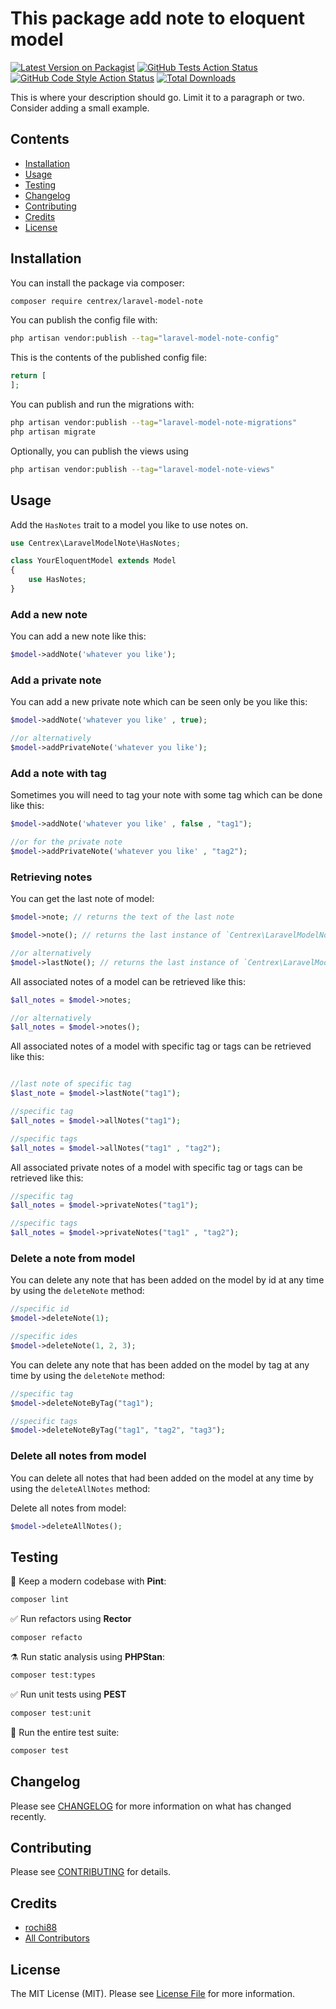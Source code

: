 # This package add note to eloquent model

[![Latest Version on Packagist](https://img.shields.io/packagist/v/centrex/laravel-model-note.svg?style=flat-square)](https://packagist.org/packages/centrex/laravel-model-note)
[![GitHub Tests Action Status](https://img.shields.io/github/actions/workflow/status/centrex/laravel-model-note/run-tests.yml?branch=main&label=tests&style=flat-square)](https://github.com/centrex/laravel-model-note/actions?query=workflow%3Arun-tests+branch%3Amain)
[![GitHub Code Style Action Status](https://img.shields.io/github/actions/workflow/status/centrex/laravel-model-note/fix-php-code-style-issues.yml?branch=main&label=code%20style&style=flat-square)](https://github.com/centrex/laravel-model-note/actions?query=workflow%3A"Fix+PHP+code+style+issues"+branch%3Amain)
[![Total Downloads](https://img.shields.io/packagist/dt/centrex/laravel-model-note?style=flat-square)](https://packagist.org/packages/centrex/laravel-model-note)

This is where your description should go. Limit it to a paragraph or two. Consider adding a small example.

## Contents

  - [Installation](#installation)
  - [Usage](#usage)
  - [Testing](#testing)
  - [Changelog](#changelog)
  - [Contributing](#contributing)
  - [Credits](#credits)
  - [License](#license)

## Installation

You can install the package via composer:

```bash
composer require centrex/laravel-model-note
```

You can publish the config file with:

```bash
php artisan vendor:publish --tag="laravel-model-note-config"
```

This is the contents of the published config file:

```php
return [
];
```

You can publish and run the migrations with:

```bash
php artisan vendor:publish --tag="laravel-model-note-migrations"
php artisan migrate
```

Optionally, you can publish the views using

```bash
php artisan vendor:publish --tag="laravel-model-note-views"
```

## Usage

Add the `HasNotes` trait to a model you like to use notes on.

```php
use Centrex\LaravelModelNote\HasNotes;

class YourEloquentModel extends Model
{
    use HasNotes;
}
```

### Add a new note

You can add a new note like this:

```php
$model->addNote('whatever you like');
```

### Add a private note

You can add a new private note which can be seen only be you like this:

```php
$model->addNote('whatever you like' , true);

//or alternatively
$model->addPrivateNote('whatever you like');

```

### Add a note with tag

Sometimes you will need to tag your note with some tag which can be done like this:

```php
$model->addNote('whatever you like' , false , "tag1");

//or for the private note
$model->addPrivateNote('whatever you like' , "tag2");

```

### Retrieving notes

You can get the last note of model:

```php
$model->note; // returns the text of the last note

$model->note(); // returns the last instance of `Centrex\LaravelModelNote\ModelNote`

//or alternatively
$model->lastNote(); // returns the last instance of `Centrex\LaravelModelNote\ModelNote`
```

All associated notes of a model can be retrieved like this:

```php
$all_notes = $model->notes;

//or alternatively
$all_notes = $model->notes();
```

All associated notes of a model with specific tag or tags can be retrieved like this:

```php

//last note of specific tag
$last_note = $model->lastNote("tag1"); 

//specific tag
$all_notes = $model->allNotes("tag1");

//specific tags
$all_notes = $model->allNotes("tag1" , "tag2");
```

All associated private notes of a model with specific tag or tags can be retrieved like this:

```php
//specific tag
$all_notes = $model->privateNotes("tag1");

//specific tags
$all_notes = $model->privateNotes("tag1" , "tag2");
```

### Delete a note from model

You can delete any note that has been added on the model by id at any time by using the `deleteNote` method:

```php
//specific id
$model->deleteNote(1);

//specific ides
$model->deleteNote(1, 2, 3);

```

You can delete any note that has been added on the model by tag at any time by using the `deleteNote` method:

```php
//specific tag
$model->deleteNoteByTag("tag1");

//specific tags
$model->deleteNoteByTag("tag1", "tag2", "tag3");

```

### Delete all notes from model

You can delete all notes that had been added on the model at any time by using the `deleteAllNotes` method:

Delete all notes from model:

```php
$model->deleteAllNotes();
```

## Testing

🧹 Keep a modern codebase with **Pint**:
```bash
composer lint
```

✅ Run refactors using **Rector**
```bash
composer refacto
```

⚗️ Run static analysis using **PHPStan**:
```bash
composer test:types
```

✅ Run unit tests using **PEST**
```bash
composer test:unit
```

🚀 Run the entire test suite:
```bash
composer test
```

## Changelog

Please see [CHANGELOG](CHANGELOG.md) for more information on what has changed recently.

## Contributing

Please see [CONTRIBUTING](CONTRIBUTING.md) for details.

## Credits

- [rochi88](https://github.com/centrex)
- [All Contributors](../../contributors)

## License

The MIT License (MIT). Please see [License File](LICENSE) for more information.
